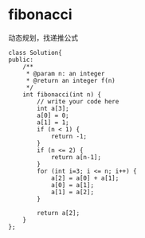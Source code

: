 # fibonacci

动态规划，找递推公式

    class Solution{
    public:
        /**
         * @param n: an integer
         * @return an integer f(n)
         */
        int fibonacci(int n) {
            // write your code here
            int a[3];
            a[0] = 0;
            a[1] = 1;
            if (n < 1) {
                return -1;
            }
            if (n <= 2) {
                return a[n-1];
            }
            for (int i=3; i <= n; i++) {
                a[2] = a[0] + a[1];
                a[0] = a[1];
                a[1] = a[2];
            }

            return a[2];
        }
    };


